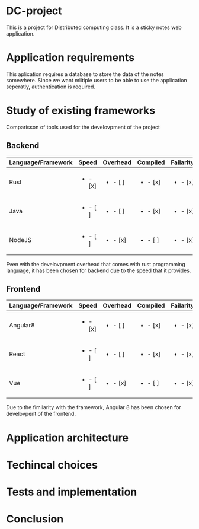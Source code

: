 # DC-project
This is a project for Distributed computing class. It is a sticky notes web application.
# Application requirements
This aplication requires a database to store the data of the notes somewhere. Since we want miltiple users to be able to use the application seperatly, authentication is required. 

# Study of existing frameworks
Comparisson of tools used for the develovpment of the project

## Backend
| Language/Framework | Speed | Overhead | Compiled | Failarity |
| --- | --- | --- | --- | --- |
| Rust | <ul><li>- [x] </li></ul> | <ul><li>- [ ] </li></ul> | <ul><li>- [x] </li></ul> | <ul><li>- [x] </li></ul> |
| Java | <ul><li>- [ ] </li></ul> | <ul><li>- [ ] </li></ul> | <ul><li>- [x] </li></ul> | <ul><li>- [x] </li></ul> |
| NodeJS | <ul><li>- [ ] </li></ul> | <ul><li>- [x] </li></ul> | <ul><li>- [ ] </li></ul> | <ul><li>- [x] </li></ul> |

Even with the develovpment overhead that comes with rust programming language, it has been chosen for backend due to the speed that it provides. 

## Frontend
| Language/Framework | Speed | Overhead | Compiled | Failarity |
| --- | --- | --- | --- | --- |
| Angular8 | <ul><li>- [x] </li></ul> | <ul><li>- [ ] </li></ul> | <ul><li>- [x] </li></ul> | <ul><li>- [x] </li></ul> |
| React | <ul><li>- [ ] </li></ul> | <ul><li>- [ ] </li></ul> | <ul><li>- [x] </li></ul> | <ul><li>- [x] </li></ul> |
| Vue | <ul><li>- [ ] </li></ul> | <ul><li>- [x] </li></ul> | <ul><li>- [ ] </li></ul> | <ul><li>- [x] </li></ul> |

Due to the fimilarity with the framework, Angular 8 has been chosen for develovpent of the frontend.

# Application architecture
# Techincal choices
# Tests and implementation
# Conclusion


